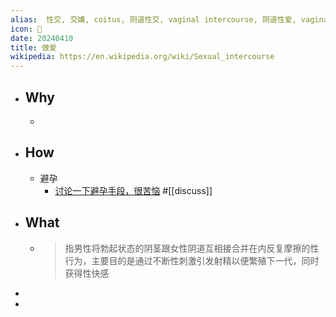 ```yaml
---
alias:  性交, 交媾, coitus, 阴道性交, vaginal intercourse, 阴道性爱, vaginal sex, 操逼, 交配, copulation, 交尾, coition, 性交合, intercourse, doi, 爱爱, 啪啪啪,
icon: 🔞
date: 20240410
title: 做爱
wikipedia: https://en.wikipedia.org/wiki/Sexual_intercourse
---
```

- ## Why
  -
- ## How
  - 避孕
    - [讨论一下避孕手段，很苦恼](https://bgm.tv/group/topic/374618) #[[discuss]]
- ## What
  - > 指男性将勃起状态的阴茎跟女性阴道互相接合并在内反复摩擦的性行为，主要目的是通过不断性刺激引发射精以便繁殖下一代，同时获得性快感
-
-